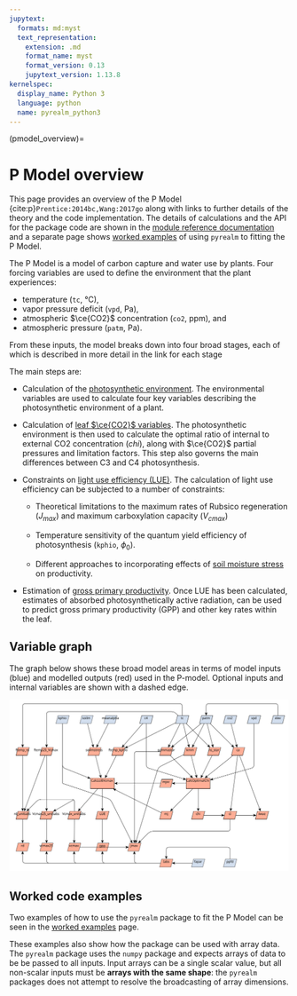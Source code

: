 ```yaml
---
jupytext:
  formats: md:myst
  text_representation:
    extension: .md
    format_name: myst
    format_version: 0.13
    jupytext_version: 1.13.8
kernelspec:
  display_name: Python 3
  language: python
  name: pyrealm_python3
---
```


<!-- markdownlint-disable-next-line MD041 -->
(pmodel_overview)=

# P Model overview

This page provides an overview of the P Model {cite:p}`Prentice:2014bc,Wang:2017go`
along with links to further details of the theory and the code implementation. The
details of calculations and the API for the package code are shown in the [module
reference documentation](../../api/pmodel_api) and a separate page shows [worked
examples](worked_examples) of using `pyrealm` to fitting the P Model.

The P Model is a model of carbon capture and water use by plants. Four forcing variables
are used to define the environment that the plant experiences:

* temperature (`tc`, °C),
* vapor pressure deficit (`vpd`, Pa),
* atmospheric $\ce{CO2}$ concentration (`co2`, ppm), and
* atmospheric pressure (`patm`, Pa).

From these inputs, the model breaks down into four broad stages, each of which is
described in more detail in the link for each stage

The main steps are:

* Calculation of the [photosynthetic environment](photosynthetic_environment). The
  environmental variables are used to calculate four key variables describing the
  photosynthetic environment of a plant.

* Calculation of [leaf $\ce{CO2}$ variables](optimal_chi). The photosynthetic
  environment is then used to calculate the optimal ratio of internal to external CO2
  concentration ($chi$), along with $\ce{CO2}$ partial pressures and limitation factors.
  This step also governs the main differences between C3 and C4 photosynthesis.

* Constraints on [light use efficiency (LUE)](lue_limitation). The calculation of light
  use efficiency can be subjected to a number of constraints:
  
  * Theoretical limitations to the maximum rates of Rubsico regeneration
    ($J_{max}$) and maximum carboxylation capacity ($V_{cmax}$)

  * Temperature sensitivity of the quantum yield efficiency of photosynthesis
  (`kphio`, $\phi_0$).

  * Different approaches to incorporating effects of [soil moisture
    stress](soil_moisture) on productivity.

* Estimation of [gross primary productivity](estimating-productivity). Once LUE has been
  calculated, estimates of absorbed photosynthetically active radiation, can be used to
  predict gross primary productivity (GPP) and other key rates within the leaf.

## Variable graph

The graph below shows these broad model areas in terms of model inputs (blue) and
modelled outputs (red) used in the P-model. Optional inputs and internal variables are
shown with a dashed edge.

![pmodel.svg](pmodel.svg)

## Worked code examples

Two examples of how to use the `pyrealm` package to fit the P Model can be seen in
the [worked examples](worked_examples) page.

These examples also show how the package can be used with array data. The `pyrealm`
package uses the `numpy` package and expects arrays of data to be be passed to all
inputs. Input arrays can be a single scalar value, but all non-scalar inputs must be
**arrays with the same shape**: the `pyrealm` packages does not attempt to resolve the
broadcasting of array dimensions.
